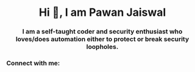 <h1 align="center">Hi 👋, I am Pawan Jaiswal</h1>
<h3 align="center">I am a self-taught coder and security enthusiast who loves/does automation either to protect or break security loopholes.</h3>

<h3 align="left">Connect with me:</h3>
<p align="left">
</p>
